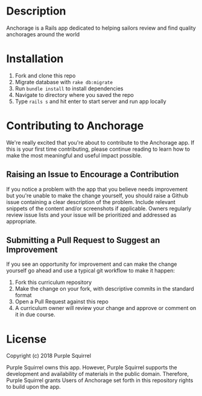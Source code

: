 # Description
Anchorage is a Rails app dedicated to helping sailors review and find quality anchorages around the world

# Installation

1. Fork and clone this repo
2. Migrate database with `rake db:migrate`
3. Run `bundle install` to install dependencies
4. Navigate to directory where you saved the repo
5. Type `rails s` and hit enter to start server and run app locally

# Contributing to Anchorage
We're really excited that you're about to contribute to the Anchorage app. If this is your first time contributing, please continue reading to learn how to make the most meaningful and useful impact possible.

## Raising an Issue to Encourage a Contribution

If you notice a problem with the app that you believe needs improvement but you're unable to make the change yourself, you should raise a Github issue containing a clear description of the problem. Include relevant snippets of the content and/or screenshots if applicable. Owners regularly review issue lists and your issue will be prioritized and addressed as appropriate.

## Submitting a Pull Request to Suggest an Improvement
If you see an opportunity for improvement and can make the change yourself go ahead and use a typical git workflow to make it happen:

1. Fork this curriculum repository
2. Make the change on your fork, with descriptive commits in the standard format
3. Open a Pull Request against this repo
4. A curriculum owner will review your change and approve or comment on it in due course.

# License
Copyright (c) 2018 Purple Squirrel

Purple Squirrel owns this app. However, Purple Squirrel supports the development and availability of materials in the public domain. Therefore, Purple Squirrel grants Users of Anchorage set forth in this repository rights to build upon the app.
